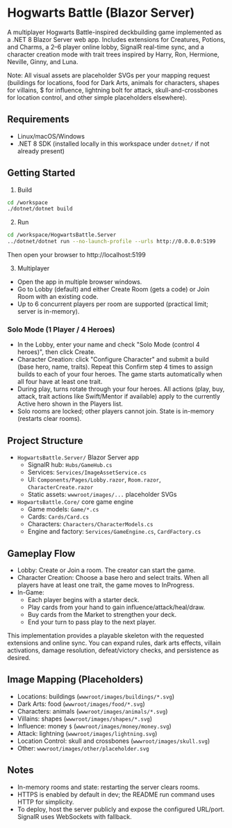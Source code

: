 
# Hogwarts Battle (Blazor Server)

A multiplayer Hogwarts Battle-inspired deckbuilding game implemented as a .NET 8 Blazor Server web app. Includes extensions for Creatures, Potions, and Charms, a 2–6 player online lobby, SignalR real-time sync, and a character creation mode with trait trees inspired by Harry, Ron, Hermione, Neville, Ginny, and Luna.

Note: All visual assets are placeholder SVGs per your mapping request (buildings for locations, food for Dark Arts, animals for characters, shapes for villains, $ for influence, lightning bolt for attack, skull-and-crossbones for location control, and other simple placeholders elsewhere).

## Requirements
- Linux/macOS/Windows
- .NET 8 SDK (installed locally in this workspace under `dotnet/` if not already present)

## Getting Started

1) Build
```bash
cd /workspace
./dotnet/dotnet build
```

2) Run
```bash
cd /workspace/HogwartsBattle.Server
../dotnet/dotnet run --no-launch-profile --urls http://0.0.0.0:5199
```
Then open your browser to http://localhost:5199

3) Multiplayer
- Open the app in multiple browser windows.
- Go to Lobby (default) and either Create Room (gets a code) or Join Room with an existing code.
- Up to 6 concurrent players per room are supported (practical limit; server is in-memory).

### Solo Mode (1 Player / 4 Heroes)
- In the Lobby, enter your name and check "Solo Mode (control 4 heroes)", then click Create.
- Character Creation: click "Configure Character" and submit a build (base hero, name, traits). Repeat this Confirm step 4 times to assign builds to each of your four heroes. The game starts automatically when all four have at least one trait.
- During play, turns rotate through your four heroes. All actions (play, buy, attack, trait actions like Swift/Mentor if available) apply to the currently Active hero shown in the Players list.
- Solo rooms are locked; other players cannot join. State is in-memory (restarts clear rooms).

## Project Structure
- `HogwartsBattle.Server/` Blazor Server app
  - SignalR hub: `Hubs/GameHub.cs`
  - Services: `Services/ImageAssetService.cs`
  - UI: `Components/Pages/Lobby.razor`, `Room.razor`, `CharacterCreate.razor`
  - Static assets: `wwwroot/images/...` placeholder SVGs
- `HogwartsBattle.Core/` core game engine
  - Game models: `Game/*.cs`
  - Cards: `Cards/Card.cs`
  - Characters: `Characters/CharacterModels.cs`
  - Engine and factory: `Services/GameEngine.cs`, `CardFactory.cs`

## Gameplay Flow
- Lobby: Create or Join a room. The creator can start the game.
- Character Creation: Choose a base hero and select traits. When all players have at least one trait, the game moves to InProgress.
- In-Game:
  - Each player begins with a starter deck.
  - Play cards from your hand to gain influence/attack/heal/draw.
  - Buy cards from the Market to strengthen your deck.
  - End your turn to pass play to the next player.

This implementation provides a playable skeleton with the requested extensions and online sync. You can expand rules, dark arts effects, villain activations, damage resolution, defeat/victory checks, and persistence as desired.

## Image Mapping (Placeholders)
- Locations: buildings (`wwwroot/images/buildings/*.svg`)
- Dark Arts: food (`wwwroot/images/food/*.svg`)
- Characters: animals (`wwwroot/images/animals/*.svg`)
- Villains: shapes (`wwwroot/images/shapes/*.svg`)
- Influence: money `$` (`wwwroot/images/money/money.svg`)
- Attack: lightning (`wwwroot/images/lightning.svg`)
- Location Control: skull and crossbones (`wwwroot/images/skull.svg`)
- Other: `wwwroot/images/other/placeholder.svg`

## Notes
- In-memory rooms and state: restarting the server clears rooms.
- HTTPS is enabled by default in dev; the README run command uses HTTP for simplicity.
- To deploy, host the server publicly and expose the configured URL/port. SignalR uses WebSockets with fallback. 

